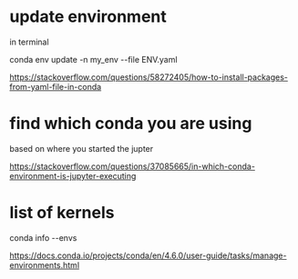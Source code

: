 # update environment

in terminal

conda env update -n my_env --file ENV.yaml

https://stackoverflow.com/questions/58272405/how-to-install-packages-from-yaml-file-in-conda


# find which conda you are using

based on where you started the jupter

https://stackoverflow.com/questions/37085665/in-which-conda-environment-is-jupyter-executing

# list of kernels

conda info --envs


https://docs.conda.io/projects/conda/en/4.6.0/user-guide/tasks/manage-environments.html
